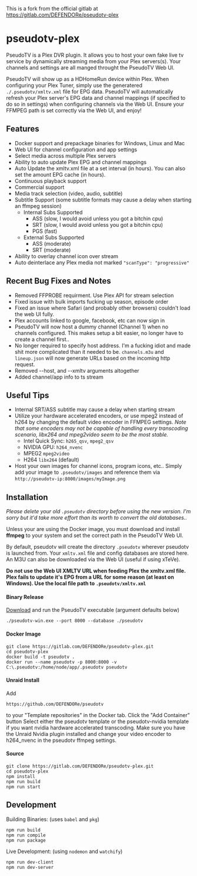 This is a fork from the official gitlab at https://gitlab.com/DEFENDORe/pseudotv-plex


# pseudotv-plex

PseudoTV is a Plex DVR plugin. It allows you to host your own fake live tv service by dynamically streaming media from your Plex servers(s). Your channels and settings are all manged throught the PseudoTV Web UI.

PseudoTV will show up as a HDHomeRun device within Plex. When configuring your Plex Tuner, simply use the generatered `./.pseudotv/xmltv.xml` file for EPG data. PseudoTV will automatically refresh your Plex server's EPG data and channel mappings (if specified to do so in settings) when configuring channels via the Web UI. Ensure your FFMPEG path is set correctly via the Web UI, and enjoy!

## Features
- Docker support and prepackage binaries for Windows, Linux and Mac
- Web UI for channel configuration and app settings
- Select media across multiple Plex servers
- Ability to auto update Plex EPG and channel mappings
- Auto Update the xmltv.xml file at a set interval (in hours). You can also set the amount EPG cache (in hours).
- Continuous playback support
- Commercial support
- Media track selection (video, audio, subtitle)
- Subtitle Support (some subtitle formats may cause a delay when starting an ffmpeg session)
    - Internal Subs Supported
        - ASS (slow, I would avoid unless you got a bitchin cpu)
        - SRT (slow, I would avoid unless you got a bitchin cpu)
        - PGS (fast)
    - External Subs Supported
        - ASS (moderate)
        - SRT (moderate)
- Ability to overlay channel icon over stream
- Auto deinterlace any Plex media not marked `"scanType": "progressive"`

## Recent Bug Fixes and Notes
- Removed FFPROBE requirment. Use Plex API for stream selection
- Fixed issue with bulk imports fucking up season, episode order
- Fixed an issue where Safari (and probably other browsers) couldn't load the web UI fully.
- Plex accounts linked to google, facebook, etc can now sign in
- PseudoTV will now host a dummy channel (Channel 1) when no channels configured. This makes setup a bit easier, no longer have to create a channel first..
- No longer required to specify host address. I'm a fucking idiot and made shit more complicated than it needed to be. `channels.m3u` and `lineup.json` will now generate URLs based on the incoming http request.
- Removed --host, and --xmltv arguments altogether
- Added channel/app info to ts stream

## Useful Tips

- Internal SRT/ASS subtitle may cause a delay when starting stream
- Utilize your hardware accelerated encoders, or use mpeg2 instead of h264 by changing the default video encoder in FFMPEG settings. *Note that some encoders may not be capable of handling every transcoding scenario, libx264 and mpeg2video seem to be the most stable.*
    - Intel Quick Sync: `h265_qsv`, `mpeg2_qsv`
    - NVIDIA GPU: `h264_nvenc`
    - MPEG2 `mpeg2video`
    - H264 `libx264` (default)
- Host your own images for channel icons, program icons, etc.. Simply add your image to `.pseudotv/images` and reference them via `http://pseudotv-ip:8000/images/myImage.png`

## Installation

*Please delete your old `.pseudotv` directory before using the new version. I'm sorry but it'd take more effort than its worth to convert the old databases..*

Unless your are using the Docker image, you must download and install **ffmpeg** to your system and set the correct path in the PseudoTV Web UI.

By default, pseudotv will create the directory `.pseudotv` wherever pseudotv is launched from. Your `xmltv.xml` file and config databases are stored here. An M3U can also be downloaded via the Web UI (useful if using xTeVe).

**Do not use the Web UI XMLTV URL when feeding Plex the xmltv.xml file. Plex fails to update it's EPG from a URL for some reason (at least on Windows). Use the local file path to `.pseudotv/xmltv.xml`**

#### Binary Release
[Download](https://gitlab.com/DEFENDORe/pseudotv-plex/-/releases) and run the PseudoTV executable (argument defaults below)
```
./pseudotv-win.exe --port 8000 --database ./pseudotv
```

#### Docker Image
```
git clone https://gitlab.com/DEFENDORe/pseudotv-plex.git
cd pseudotv-plex
docker build -t pseudotv .
docker run --name pseudotv -p 8000:8000 -v C:\.pseudotv:/home/node/app/.pseudotv pseudotv
```

#### Unraid Install
Add
```
https://github.com/DEFENDORe/pseudotv
```
to your "Template repositories" in the Docker tab.
Click the "Add Container" button
Select either the pseudotv template or the pseudotv-nvidia template if you want nvidia hardware accelerated transcoding.
Make sure you have the Unraid Nvidia plugin installed and change your video encoder to h264_nvenc in the pseudotv ffmpeg settings.

#### Source
```
git clone https://gitlab.com/DEFENDORe/pseudotv-plex.git
cd pseudotv-plex
npm install
npm run build
npm run start
```

## Development
Building Binaries: (uses `babel` and `pkg`)
```
npm run build
npm run compile
npm run package
```

Live Development: (using `nodemon` and `watchify`)
```
npm run dev-client
npm run dev-server
```
